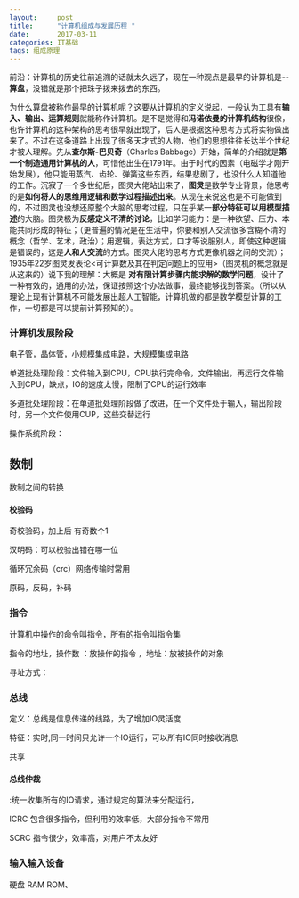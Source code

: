 ```yaml
---
layout:     post
title:      "计算机组成与发展历程 "
date:       2017-03-11 
categories: IT基础
tags: 组成原理
---
```




​        前沿：计算机的历史往前追溯的话就太久远了，现在一种观点是最早的计算机是--**算盘**，没错就是那个把珠子拨来拨去的东西。







为什么算盘被称作最早的计算机呢？这要从计算机的定义说起，一般认为工具有**输入、输出、运算规则**就能称作计算机。是不是觉得和**冯诺依曼的计算机结构**很像，也许计算机的这种架构的思考很早就出现了，后人是根据这种思考方式将实物做出来了。不过在这条道路上出现了很多天才式的人物，他们的思想往往长达半个世纪才被人理解。先从**查尔斯-巴贝奇**（Charles Babbage）开始，简单的介绍就是**第一个制造通用计算机的人**，可惜他出生在1791年。由于时代的因素（电磁学才刚开始发展），他只能用蒸汽、齿轮、弹簧这些东西，结果悲剧了，也没什么人知道他的工作。沉寂了一个多世纪后，图灵大佬站出来了，**图灵**是数学专业背景，他思考的是**如何将人的思维用逻辑和数学过程描述出来**。从现在来说这也是不可能做到的，不过图灵也没想还原整个大脑的思考过程，只在乎某一**部分特征可以用模型描述**的大脑。图灵极为**反感定义不清的讨论**，比如学习能力：是一种欲望、压力、本能共同形成的特征；（更普遍的情况是在生活中，你要和别人交流很多含糊不清的概念（哲学、艺术，政治）；用逻辑，表达方式，口才等说服别人，即使这种逻辑是错误的，这是**人和人交流**的方式。图灵大佬的思考方式更像机器之间的交流）；1935年22岁图灵发表论<可计算数及其在判定问题上的应用>（图灵机的概念就是从这来的）说下我的理解：大概是 **对有限计算步骤内能求解的数学问题**，设计了一种有效的，通用的办法，保证按照这个办法做事，最终能够找到答案。（所以从理论上现有计算机不可能发展出超人工智能，计算机做的都是数学模型计算的工作，一切都是可以提前计算预知的）。

### 计算机发展阶段

电子管，晶体管，小规模集成电路，大规模集成电路

单道批处理阶段：文件输入到CPU，CPU执行完命令，文件输出，再运行文件输入到CPU，缺点，IO的速度太慢，限制了CPU的运行效率

多道批处理阶段：在单道批处理阶段做了改进，在一个文件处于输入，输出阶段时，另一个文件使用CUP，这些交替运行

操作系统阶段：



## 数制

数制之间的转换

#### 校验码

奇校验码，加上后 有奇数个1

汉明码：可以校验出错在哪一位

循环冗余码（crc）网络传输时常用

原码，反码，补码

### 指令

计算机中操作的命令叫指令，所有的指令叫指令集

指令的地址，操作数 ：放操作的指令 ，地址：放被操作的对象

寻址方式：



### 总线

定义：总线是信息传递的线路，为了增加IO灵活度

特征：实时,同一时间只允许一个IO运行，可以所有IO同时接收消息

共享

#### 总线仲裁

:统一收集所有的IO请求，通过规定的算法来分配运行，

ICRC 包含很多指令，但利用的效率低，大部分指令不常用

SCRC 指令很少，效率高，对用户不太友好



### 输入输入设备

硬盘 RAM ROM、









